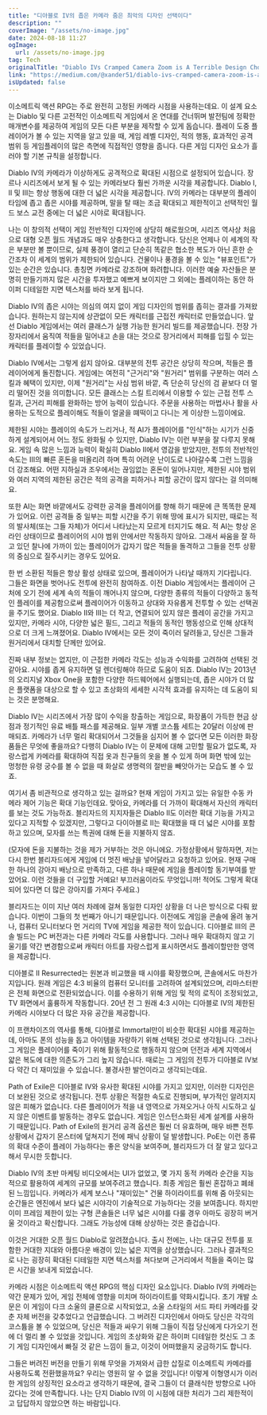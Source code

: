 ```yaml
---
title: "디아블로 IV의 좁은 카메라 줌은 최악의 디자인 선택이다"
description: ""
coverImage: "/assets/no-image.jpg"
date: 2024-08-18 11:27
ogImage: 
  url: /assets/no-image.jpg
tag: Tech
originalTitle: "Diablo IVs Cramped Camera Zoom is A Terrible Design Choice"
link: "https://medium.com/@xander51/diablo-ivs-cramped-camera-zoom-is-a-terrible-design-choice-c872f35dafcb"
isUpdated: false
---
```



이소메트릭 액션 RPG는 주로 완전히 고정된 카메라 시점을 사용하는데요. 이 설계 요소는 Diablo 및 다른 고전적인 이소메트릭 게임에서 온 연대를 건너뛰며 발전팀에 정확한 매개변수를 제공하여 게임의 모든 다른 부분을 제작할 수 있게 돕습니다. 플레이 도중 플레이어가 볼 수 있는 지역을 알고 있을 때, 게임 레벨 디자인, 적의 행동, 효과적인 공격 범위 등 게임플레이의 많은 측면에 직접적인 영향을 줍니다. 다른 게임 디자인 요소가 흘러야 할 기본 규칙을 설정합니다.

Diablo IV의 카메라가 이상하게도 공격적으로 확대된 시점으로 설정되어 있습니다. 장르나 시리즈에서 보게 될 수 있는 카메라보다 훨씬 가까운 시각을 제공합니다. Diablo I, II 및 III는 항상 행동에 대한 더 넓은 시각을 제공합니다. IV의 카메라는 대부분의 플레이타임에 좁고 좁은 시야를 제공하며, 말을 탈 때는 조금 확대되고 제한적이고 선택적인 월드 보스 교전 중에는 더 넓은 시야로 확대됩니다.

나는 이 창의적 선택이 게임 전반적인 디자인에 상당히 해로웠으며, 시리즈 역사상 처음으로 대형 오픈 월드 개념과도 매우 상충한다고 생각합니다. 당신은 언제나 이 세계의 작은 부분만 볼 뿐이므로, 실제 풍경이 열리고 단순히 똑같은 협소한 복도가 아닌 흔한 순간조차 이 세계의 범위가 제한되어 있습니다. 건물이나 풍경을 볼 수 있는 "뷰포인트"가 있는 순간은 있습니다. 총칭면 카메라로 강조하며 화려합니다. 이러한 예술 자산들은 분명히 만들기까지 많은 시간을 투자했고 예쁘게 보이지만 그 외에는 플레이하는 동안 하이퍼 디테일한 지면 텍스처를 바라 보게 됩니다.

Diablo IV의 좁은 시야는 의심의 여지 없이 게임 디자인의 범위를 좁히는 결과를 가져왔습니다. 원하는지 않는지에 상관없이 모든 캐릭터를 근접전 캐릭터로 만들었습니다. 앞선 Diablo 게임에서는 여러 클래스가 실행 가능한 원거리 빌드를 제공했습니다. 전장 가장자리에서 움직여 적들을 밀어내고 손을 대는 것으로 장거리에서 피해를 입힐 수 있는 캐릭터를 플레이할 수 있었습니다.

<div class="content-ad"></div>

Diablo IV에서는 그렇게 쉽지 않아요. 대부분의 전투 공간은 상당히 작으며, 적들은 플레이어에게 돌진합니다. 게임에는 여전히 "근거리"와 "원거리" 범위를 구분하는 여러 스킬과 혜택이 있지만, 이제 "원거리"는 사심 범위 바깥, 즉 단순히 당신의 검 끝보다 더 멀리 떨어진 것을 의미합니다. 모든 클래스는 스킬 트리에서 이용할 수 있는 근접 전투 스킬과, 근거리 피해를 완화하는 방어 능력이 있습니다. 주문을 사용하는 마법사나 활을 사용하는 도적으로 플레이해도 적들이 얼굴을 뗴떡이고 다니는 게 이상한 느낌이에요.

제한된 시야는 플레이의 속도가 느리거나, 적 AI가 플레이어를 "인식"하는 시기가 신중하게 설계되어서 어느 정도 완화될 수 있지만, Diablo IV는 이런 부분을 잘 다루지 못해요. 게임 속 많은 느낌과 능력이 확실히 Diablo II에서 영감을 받았지만, 전투의 전반적인 속도는 III의 빠른 혼돈을 떠올리려 하며 특히 어려운 난이도로 나아갈수록 그런 느낌을 더 강조해요. 어떤 지하실과 조우에서는 끊임없는 혼돈이 일어나지만, 제한된 시야 범위와 여러 지역의 제한된 공간은 적의 공격을 피하거나 피할 공간이 많지 않다는 걸 의미해요.

또한 AI는 화면 바깥에서도 강력한 공격을 플레이어를 향해 하기 때문에 큰 똑똑한 문제가 있어요. 이런 공격들 중 일부는 피할 시간을 주기 위해 땅에 표시가 되지만, 때로는 적의 발사체(또는 그들 자체)가 어디서 나타났는지 모르게 터지기도 해요. 적 AI는 항상 온라인 상태이므로 플레이어의 시야 범위 안에서만 작동하지 않아요. 그래서 싸움을 잘 하고 있던 찰나에 가까이 있는 플레이어가 갑자기 많은 적들을 돌격하고 그들을 전투 상황의 중심으로 질주시키는 경우도 있어요.

한 번 소환된 적들은 항상 활성 상태로 있으며, 플레이어가 나타날 때까지 기다립니다. 그들은 화면을 벗어나도 전투에 완전히 참여하죠. 이전 Diablo 게임에서는 플레이어 근처에 오기 전에 세계 속의 적들이 깨어나지 않으며, 다양한 종류의 적들이 다양하고 동적인 플레이를 제공함으로써 플레이어가 이동하고 상대와 자유롭게 전투할 수 있는 선택권을 주기도 했어요. Diablo II와 III는 더 작고, 연결되어 있지 않은 플레이 공간을 가지고 있지만, 카메라 시야, 다양한 넓은 필드, 그리고 적들의 동적인 행동성으로 인해 상대적으로 더 크게 느껴졌어요. Diablo IV에서는 모든 것이 죽이러 달려들고, 당신은 그들과 원거리에서 대치할 단께만 있어요.

<div class="content-ad"></div>

진짜 내부 정보는 없지만, 이 근접한 카메라 각도는 성능과 수익화를 고려하여 선택된 것 같아요. 시야를 좁게 유지하면 덜 렌더링해야 하므로 도움이 되죠. Diablo IV는 2013년의 오리지널 Xbox One을 포함한 다양한 하드웨어에서 실행되는데, 좁은 시야가 더 많은 플랫폼을 대상으로 할 수 있고 초상화의 세세한 시각적 효과를 유지하는 데 도움이 되는 것은 분명해요.

Diablo IV는 시리즈에서 가장 많이 수익을 창출하는 게임으로, 화장품이 가득한 현금 상점과 정기적인 유료 배틀 패스를 제공해요. 일부 개별 코스튬 세트는 20달러 이상에 판매되죠. 카메라가 너무 멀리 확대되어서 그것들을 심지어 볼 수 없다면 모든 이러한 화장품들은 무엇에 좋을까요? 다행히 Diablo IV는 이 문제에 대해 고민할 필요가 없도록, 자랑스럽게 카메라를 확대하여 직접 옷과 친구들의 옷을 볼 수 있게 하며 화면 밖에 있는 멍청한 유령 궁수를 볼 수 없을 때 화살로 생명력의 절반을 빼앗아가는 모습도 볼 수 있죠.

여기서 좀 비관적으로 생각하고 있는 걸까요? 현재 게임이 가지고 있는 유일한 수동 카메라 제어 기능은 확대 기능인데요. 맞아요, 카메라를 더 가까이 확대해서 자신의 캐릭터를 보는 것도 가능하죠. 블리자드의 지지자들은 Diablo II도 이러한 확대 기능을 가지고 있다고 지적할 수 있겠지만, 그렇다고 다이아블로 II는 확대했을 때 더 넓은 시야를 포함하고 있으며, 모자를 쓰는 특권에 대해 돈을 지불하지 않죠.

(모자에 돈을 지불하는 것을 제가 거부하는 것은 아니에요. 가정상황에서 말하자면, 저는 다시 한번 블리자드에게 게임에 더 멋진 배낭을 넣어달라고 요청하고 있어요. 현재 구매한 하나의 강아지 배낭으로 만족하고, 다른 하나 때문에 게임을 플레이할 동기부여를 받았어요. 이런 것들을 더 구입할 거예요! 부끄러움이라도 무엇입니까! 적어도 그렇게 확대되어 있다면 더 많은 강아지를 가져다 주세요.)

<div class="content-ad"></div>

블리자드는 이미 지난 여러 차례에 걸쳐 동일한 디자인 상황을 더 나은 방식으로 다뤄 왔습니다. 이번이 그들의 첫 번째가 아니기 때문입니다. 이전에도 게임을 콘솔에 올려 놓거나, 컴퓨터 모니터보다 먼 거리의 TV에 게임을 제공한 적이 있습니다. 디아블로 III의 콘솔 빌드는 PC 버전과는 다른 카메라 각도를 사용합니다. 그러나 매우 확대하지 않고 기울기를 약간 변경함으로써 캐릭터 아트를 자랑스럽게 표시하면서도 플레이할만한 영역을 제공합니다.

디아블로 II Resurrected는 원본과 비교했을 때 시야를 확장했으며, 콘솔에서도 마찬가지입니다. 원래 게임은 4:3 비율의 컴퓨터 모니터를 고려하여 설계되었으며, 리마스터판은 전체 화면으로 전환되었습니다. 이를 수용하기 위해 게임 및 적의 로직이 조정되었고, TV 화면에서 훌륭하게 작동합니다. 20년 전 그 원래 4:3 시야는 디아블로 IV의 제한된 카메라 시야보다 더 많은 자유 공간을 제공합니다.

이 프랜차이즈의 역사를 통해, 디아블로 Immortal만이 비슷한 확대된 시야를 제공하는데, 아마도 폰의 성능을 돕고 아이템을 자랑하기 위해 선택된 것으로 생각됩니다. 그러나 그 게임은 플레이어를 죽이기 위해 활동적으로 행동하지 않으며 던전과 세계 지역에서 얇은 복도에 대한 의존도가 그리 높지 않습니다. 때로는 그 게임의 전투가 디아블로 IV보다 약간 더 재미있을 수 있습니다. 불경사한 발언이라고 생각되는데요.

Path of Exile은 디아블로 IV와 유사한 확대된 시야를 가지고 있지만, 이러한 디자인은 더 보완된 것으로 생각됩니다. 전투 상황은 적절한 속도로 진행되며, 부가적인 알려지지 않은 피해가 없습니다. 다른 플레이어가 적을 내 영역으로 가져오거나 아직 시도하고 싶지 않은 이벤트를 발동하는 경우도 없습니다. 게임은 인스턴스화된 세계 설계를 사용하기 때문입니다. Path of Exile의 원거리 공격 옵션은 훨씬 더 유효하며, 매우 바쁜 전투 상황에서 갑자기 몬스터에 덮쳐지기 전에 패닉 상황이 덜 발생합니다. PoE는 이런 종류의 확대 수준이 플레이 가능하다는 좋은 양식을 보여주며, 블리자드가 더 잘 알고 있다고 해서 무시한 듯합니다.

<div class="content-ad"></div>

Diablo IV의 초반 마케팅 비디오에서는 UI가 없었고, 몇 가지 동적 카메라 순간을 지능적으로 활용하여 세계의 규모를 보여주려고 했습니다. 최종 게임은 훨씬 혼잡하고 폐쇄된 느낌입니다. 카메라가 세계 보스나 "재미있는" 건물 하이라이트를 위해 줌 아웃되는 순간들은 엔진에서 보다 넓은 시야각이 기술적으로 가능하다는 것을 보여줍니다. 하지만 이미 프레임 제한이 있는 구형 콘솔들은 너무 넓은 시야를 다룰 경우 아마도 굉장히 버거울 것이라고 확신합니다. 그래도 가능성에 대해 상상하는 것은 즐겁습니다.

이것은 거대한 오픈 월드 Diablo로 알려졌습니다. 출시 전에는, 나는 대규모 전투를 포함한 거대한 지대와 아름다운 배경이 있는 넓은 지역을 상상했습니다. 그러나 결과적으로 나는 굉장히 확대된 디테일한 지면 텍스처를 쳐다보며 근거리에서 적들을 죽이는 많은 시간을 보내게 되었습니다.

카메라 시점은 이소메트릭 액션 RPG의 핵심 디자인 요소입니다. Diablo IV의 카메라는 약간 문제가 있어, 게임 전체에 영향을 미치며 하이라이트를 약화시킵니다. 초기 개발 소문은 이 게임이 다크 소울의 클론으로 시작되었고, 소울 스타일의 서드 파티 카메라를 갖춘 자체 버전을 갖추었다고 언급했습니다. 그 버려진 디자인에서 아마도 당신은 각각의 코스튬을 볼 수 있었으며, 당신은 적들과 싸우기 위해 그들이 직접 당신에게 다가오기 전에 더 멀리 볼 수 있었을 것입니다. 게임의 초상화와 같은 하이퍼 디테일한 컷신도 그 초기 게임 디자인에서 빠질 것 같은 느낌이 들고, 이것이 어떠했을지 궁금하기도 합니다.

그들은 버려진 버전을 만들기 위해 무엇을 가져와서 급한 삽질로 이소메트릭 카메라를 사용하도록 전환했을까요? 우리는 영원히 알 수 없을 것입니다! 이렇게 이형영시가 이러한 게임의 상징적인 요소라고 생각하기 때문에, 결국 그들이 더 클래식한 방향으로 나아갔다는 것에 만족합니다. 나는 단지 Diablo IV의 이 시점에 대한 처리가 그리 제한적이고 답답하지 않았으면 하는 바람입니다.